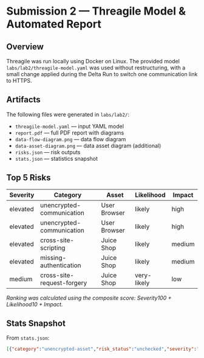 # Submission 2 — Threagile Model & Automated Report

## Overview
Threagile was run locally using Docker on Linux. The provided model `labs/lab2/threagile-model.yaml` was used without restructuring, with a small change applied during the Delta Run to switch one communication link to HTTPS.

## Artifacts
The following files were generated in `labs/lab2/`:

- `threagile-model.yaml` — input YAML model  
- `report.pdf` — full PDF report with diagrams  
- `data-flow-diagram.png` — data flow diagram  
- `data-asset-diagram.png` — data asset diagram (additional)  
- `risks.json` — risk outputs  
- `stats.json` — statistics snapshot  

## Top 5 Risks

| Severity  | Category                       | Asset               | Likelihood   | Impact |
|-----------|--------------------------------|-------------------|-------------|--------|
| elevated  | unencrypted-communication       | User Browser       | likely      | high   |
| elevated  | unencrypted-communication       | User Browser       | likely      | high   |
| elevated  | cross-site-scripting            | Juice Shop         | likely      | medium |
| elevated  | missing-authentication          | Juice Shop         | likely      | medium |
| medium    | cross-site-request-forgery      | Juice Shop         | very-likely | low    |

*Ranking was calculated using the composite score: Severity100 + Likelihood10 + Impact.*

## Stats Snapshot
From `stats.json`:

```json
[{"category":"unencrypted-asset","risk_status":"unchecked","severity":"medium","exploitation_likelihood":"unlikely","exploitation_impact":"medium","title":"\u003cb\u003eUnencrypted Technical Asset\u003c/b\u003e named \u003cb\u003eJuice Shop\u003c/b\u003e","synthetic_id":"unencrypted-asset@juice-shop","most_relevant_data_asset":"","most_relevant_technical_asset":"juice-shop","most_relevant_trust_boundary":"","most_relevant_shared_runtime":"","most_relevant_communication_link":"","data_breach_probability":"improbable","data_breach_technical_assets":["juice-shop"]}
